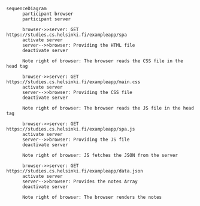     sequenceDiagram
          participant browser
          participant server
      
          browser->>server: GET https://studies.cs.helsinki.fi/exampleapp/spa
          activate server
          server-->>browser: Providing the HTML file
          deactivate server
      
          Note right of browser: The browser reads the CSS file in the head tag
      
          browser->>server: GET https://studies.cs.helsinki.fi/exampleapp/main.css
          activate server
          server-->>browser: Providing the CSS file
          deactivate server
      
          Note right of browser: The browser reads the JS file in the head tag
      
          browser->>server: GET https://studies.cs.helsinki.fi/exampleapp/spa.js
          activate server
          server-->>browser: Providing the JS file
          deactivate server
      
          Note right of browser: JS fetches the JSON from the server
      
          browser->>server: GET https://studies.cs.helsinki.fi/exampleapp/data.json
          activate server
          server-->>browser: Provides the notes Array 
          deactivate server
      
          Note right of browser: The browser renders the notes
